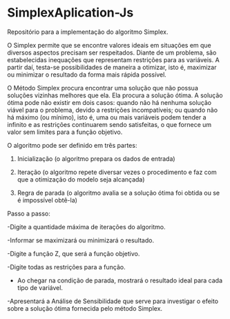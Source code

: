 # SimplexAplication-Js
Repositório para a implementação do algoritmo Simplex.

O Simplex permite que se encontre valores ideais em situações em que diversos aspectos precisam ser respeitados. Diante de um problema, são estabelecidas inequações que representam restrições para as variáveis. A partir daí, testa-se possibilidades de maneira a otimizar, isto é, maximizar ou minimizar o resultado da forma mais rápida possível.

O Método Simplex procura encontrar uma solução que não possua soluções vizinhas melhores que ela. Ela procura a solução ótima. A solução ótima pode não existir em dois casos: quando não há nenhuma solução viável para o problema, devido a restrições incompatíveis; ou quando não há máximo (ou mínimo), isto é, uma ou mais variáveis podem tender a infinito e as restrições continuarem sendo satisfeitas, o que fornece um valor sem limites para a função objetivo.

O algoritmo pode ser definido em três partes:

1) Inicialização (o algoritmo prepara os dados de entrada)

2) Iteração (o algoritmo repete diversar vezes o procedimento e faz com que a otimização do modelo seja alcançada)

3) Regra de parada (o algoritmo avalia se a solução ótima foi obtida ou se é impossível obtê-la)

Passo a passo:

-Digite a quantidade máxima de iterações do algoritmo.

-Informar se maximizará ou minimizará o resultado.

-Digite a função Z, que será a função objetivo.  

-Digite todas as restrições para a função.

- Ao chegar na condição de parada, mostrará o resultado ideal para cada tipo de variável.

-Apresentará a Análise de Sensibilidade que serve para investigar o efeito sobre a solução ótima fornecida pelo método Simplex.


